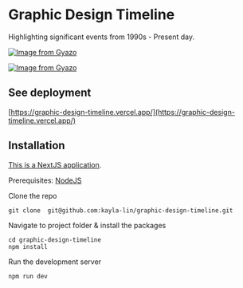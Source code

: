 # Graphic Design Timeline

Highlighting significant events from 1990s - Present day.

[![Image from Gyazo](https://i.gyazo.com/252bc1919b0ed7302066d30e250367e2.gif)](https://gyazo.com/252bc1919b0ed7302066d30e250367e2)

[![Image from Gyazo](https://i.gyazo.com/05989cf117179fa1b40819a27b6ec604.gif)](https://gyazo.com/05989cf117179fa1b40819a27b6ec604)

## See deployment

[https://graphic-design-timeline.vercel.app/](https://graphic-design-timeline.vercel.app/)

## Installation

[This is a NextJS application](https://nextjs.org/).

Prerequisites: [NodeJS](https://nodejs.org/en)

Clone the repo

```
git clone  git@github.com:kayla-lin/graphic-design-timeline.git
```

Navigate to project folder & install the packages

```
cd graphic-design-timeline
npm install
```

Run the development server

```
npm run dev
```

#
